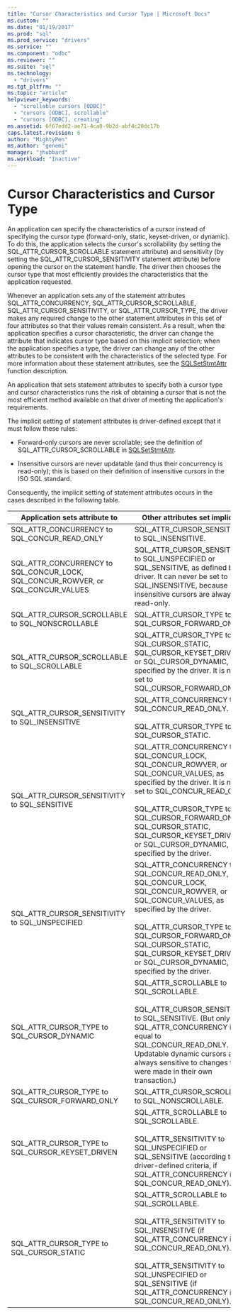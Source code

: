 ```yaml
---
title: "Cursor Characteristics and Cursor Type | Microsoft Docs"
ms.custom: ""
ms.date: "01/19/2017"
ms.prod: "sql"
ms.prod_service: "drivers"
ms.service: ""
ms.component: "odbc"
ms.reviewer: ""
ms.suite: "sql"
ms.technology: 
  - "drivers"
ms.tgt_pltfrm: ""
ms.topic: "article"
helpviewer_keywords: 
  - "scrollable cursors [ODBC]"
  - "cursors [ODBC], scrollable"
  - "cursors [ODBC], creating"
ms.assetid: 6f67edd2-ae71-4ca0-9b2d-abf4c20dc17b
caps.latest.revision: 6
author: "MightyPen"
ms.author: "genemi"
manager: "jhubbard"
ms.workload: "Inactive"
---
```

# Cursor Characteristics and Cursor Type
An application can specify the characteristics of a cursor instead of specifying the cursor type (forward-only, static, keyset-driven, or dynamic). To do this, the application selects the cursor's scrollability (by setting the SQL_ATTR_CURSOR_SCROLLABLE statement attribute) and sensitivity (by setting the SQL_ATTR_CURSOR_SENSITIVITY statement attribute) before opening the cursor on the statement handle. The driver then chooses the cursor type that most efficiently provides the characteristics that the application requested.  
  
 Whenever an application sets any of the statement attributes SQL_ATTR_CONCURRENCY, SQL_ATTR_CURSOR_SCROLLABLE, SQL_ATTR_CURSOR_SENSITIVITY, or SQL_ATTR_CURSOR_TYPE, the driver makes any required change to the other statement attributes in this set of four attributes so that their values remain consistent. As a result, when the application specifies a cursor characteristic, the driver can change the attribute that indicates cursor type based on this implicit selection; when the application specifies a type, the driver can change any of the other attributes to be consistent with the characteristics of the selected type. For more information about these statement attributes, see the [SQLSetStmtAttr](../../../odbc/reference/syntax/sqlsetstmtattr-function.md) function description.  
  
 An application that sets statement attributes to specify both a cursor type and cursor characteristics runs the risk of obtaining a cursor that is not the most efficient method available on that driver of meeting the application's requirements.  
  
 The implicit setting of statement attributes is driver-defined except that it must follow these rules:  
  
-   Forward-only cursors are never scrollable; see the definition of SQL_ATTR_CURSOR_SCROLLABLE in [SQLSetStmtAttr](../../../odbc/reference/syntax/sqlsetstmtattr-function.md).  
  
-   Insensitive cursors are never updatable (and thus their concurrency is read-only); this is based on their definition of insensitive cursors in the ISO SQL standard.  
  
 Consequently, the implicit setting of statement attributes occurs in the cases described in the following table.  
  
|Application sets attribute to|Other attributes set implicitly|  
|-----------------------------------|-------------------------------------|  
|SQL_ATTR_CONCURRENCY to SQL_CONCUR_READ_ONLY|SQL_ATTR_CURSOR_SENSITIVITY to SQL_INSENSITIVE.|  
|SQL_ATTR_CONCURRENCY to SQL_CONCUR_LOCK, SQL_CONCUR_ROWVER, or SQL_CONCUR_VALUES|SQL_ATTR_CURSOR_SENSITIVITY to SQL_UNSPECIFIED or SQL_SENSITIVE, as defined by the driver. It can never be set to SQL_INSENSITIVE, because insensitive cursors are always read-only.|  
|SQL_ATTR_CURSOR_SCROLLABLE to SQL_NONSCROLLABLE|SQL_ATTR_CURSOR_TYPE to SQL_CURSOR_FORWARD_ONLY|  
|SQL_ATTR_CURSOR_SCROLLABLE to SQL_SCROLLABLE|SQL_ATTR_CURSOR_TYPE to SQL_CURSOR_STATIC, SQL_CURSOR_KEYSET_DRIVEN, or SQL_CURSOR_DYNAMIC, as specified by the driver. It is never set to SQL_CURSOR_FORWARD_ONLY.|  
|SQL_ATTR_CURSOR_SENSITIVITY to SQL_INSENSITIVE|SQL_ATTR_CONCURRENCY to SQL_CONCUR_READ_ONLY.<br /><br /> SQL_ATTR_CURSOR_TYPE to SQL_CURSOR_STATIC.|  
|SQL_ATTR_CURSOR_SENSITIVITY to SQL_SENSITIVE|SQL_ATTR_CONCURRENCY to SQL_CONCUR_LOCK, SQL_CONCUR_ROWVER, or SQL_CONCUR_VALUES, as specified by the driver. It is never set to SQL_CONCUR_READ_ONLY.<br /><br /> SQL_ATTR_CURSOR_TYPE to SQL_CURSOR_FORWARD_ONLY, SQL_CURSOR_STATIC, SQL_CURSOR_KEYSET_DRIVEN, or SQL_CURSOR_DYNAMIC, as specified by the driver.|  
|SQL_ATTR_CURSOR_SENSITIVITY to SQL_UNSPECIFIED|SQL_ATTR_CONCURRENCY to SQL_CONCUR_READ_ONLY, SQL_CONCUR_LOCK, SQL_CONCUR_ROWVER, or SQL_CONCUR_VALUES, as specified by the driver.<br /><br /> SQL_ATTR_CURSOR_TYPE to SQL_CURSOR_FORWARD_ONLY, SQL_CURSOR_STATIC, SQL_CURSOR_KEYSET_DRIVEN, or SQL_CURSOR_DYNAMIC, as specified by the driver.|  
|SQL_ATTR_CURSOR_TYPE to SQL_CURSOR_DYNAMIC|SQL_ATTR_SCROLLABLE to SQL_SCROLLABLE.<br /><br /> SQL_ATTR_CURSOR_SENSITIVITY to SQL_SENSITIVE. (But only if SQL_ATTR_CONCURRENCY is not equal to SQL_CONCUR_READ_ONLY. Updatable dynamic cursors are always sensitive to changes that were made in their own transaction.)|  
|SQL_ATTR_CURSOR_TYPE to SQL_CURSOR_FORWARD_ONLY|SQL_ATTR_CURSOR_SCROLLABLE to SQL_NONSCROLLABLE.|  
|SQL_ATTR_CURSOR_TYPE to SQL_CURSOR_KEYSET_DRIVEN|SQL_ATTR_SCROLLABLE to SQL_SCROLLABLE.<br /><br /> SQL_ATTR_SENSITIVITY to SQL_UNSPECIFIED or SQL_SENSITIVE (according to driver-defined criteria, if SQL_ATTR_CONCURRENCY is not SQL_CONCUR_READ_ONLY).|  
|SQL_ATTR_CURSOR_TYPE to SQL_CURSOR_STATIC|SQL_ATTR_SCROLLABLE to SQL_SCROLLABLE.<br /><br /> SQL_ATTR_SENSITIVITY to SQL_INSENSITIVE (if SQL_ATTR_CONCURRENCY is SQL_CONCUR_READ_ONLY).<br /><br /> SQL_ATTR_SENSITIVITY to SQL_UNSPECIFIED or SQL_SENSITIVE (if SQL_ATTR_CONCURRENCY is not SQL_CONCUR_READ_ONLY).|
